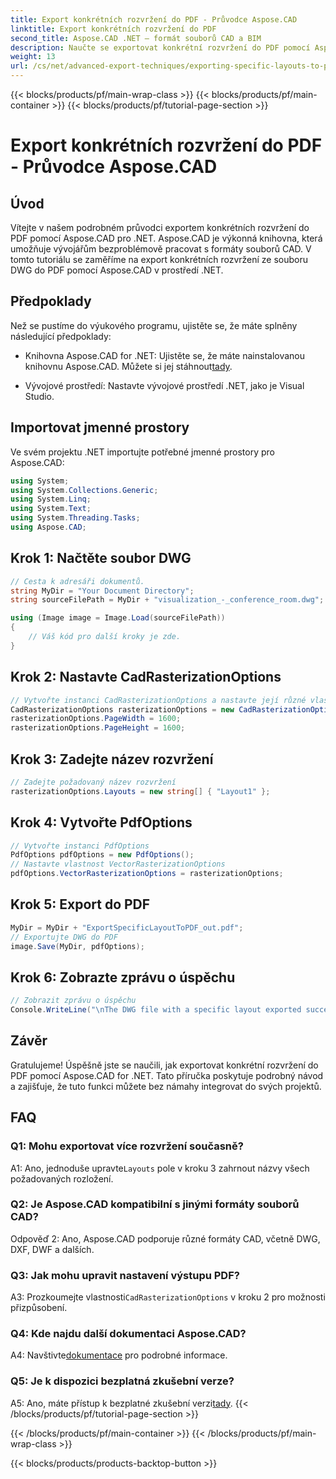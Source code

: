 ```yaml
---
title: Export konkrétních rozvržení do PDF - Průvodce Aspose.CAD
linktitle: Export konkrétních rozvržení do PDF
second_title: Aspose.CAD .NET – formát souborů CAD a BIM
description: Naučte se exportovat konkrétní rozvržení do PDF pomocí Aspose.CAD for .NET. Podrobný průvodce pro bezproblémovou integraci.
weight: 13
url: /cs/net/advanced-export-techniques/exporting-specific-layouts-to-pdf/
---
```


{{< blocks/products/pf/main-wrap-class >}}
{{< blocks/products/pf/main-container >}}
{{< blocks/products/pf/tutorial-page-section >}}

# Export konkrétních rozvržení do PDF - Průvodce Aspose.CAD

## Úvod

Vítejte v našem podrobném průvodci exportem konkrétních rozvržení do PDF pomocí Aspose.CAD pro .NET. Aspose.CAD je výkonná knihovna, která umožňuje vývojářům bezproblémově pracovat s formáty souborů CAD. V tomto tutoriálu se zaměříme na export konkrétních rozvržení ze souboru DWG do PDF pomocí Aspose.CAD v prostředí .NET.

## Předpoklady

Než se pustíme do výukového programu, ujistěte se, že máte splněny následující předpoklady:

-  Knihovna Aspose.CAD for .NET: Ujistěte se, že máte nainstalovanou knihovnu Aspose.CAD. Můžete si jej stáhnout[tady](https://releases.aspose.com/cad/net/).

- Vývojové prostředí: Nastavte vývojové prostředí .NET, jako je Visual Studio.

## Importovat jmenné prostory

Ve svém projektu .NET importujte potřebné jmenné prostory pro Aspose.CAD:

```csharp
using System;
using System.Collections.Generic;
using System.Linq;
using System.Text;
using System.Threading.Tasks;
using Aspose.CAD;
```

## Krok 1: Načtěte soubor DWG

```csharp
// Cesta k adresáři dokumentů.
string MyDir = "Your Document Directory";
string sourceFilePath = MyDir + "visualization_-_conference_room.dwg";

using (Image image = Image.Load(sourceFilePath))
{
    // Váš kód pro další kroky je zde.
}
```

## Krok 2: Nastavte CadRasterizationOptions

```csharp
// Vytvořte instanci CadRasterizationOptions a nastavte její různé vlastnosti
CadRasterizationOptions rasterizationOptions = new CadRasterizationOptions();
rasterizationOptions.PageWidth = 1600;
rasterizationOptions.PageHeight = 1600;
```

## Krok 3: Zadejte název rozvržení

```csharp
// Zadejte požadovaný název rozvržení
rasterizationOptions.Layouts = new string[] { "Layout1" };
```

## Krok 4: Vytvořte PdfOptions

```csharp
// Vytvořte instanci PdfOptions
PdfOptions pdfOptions = new PdfOptions();
// Nastavte vlastnost VectorRasterizationOptions
pdfOptions.VectorRasterizationOptions = rasterizationOptions;
```

## Krok 5: Export do PDF

```csharp
MyDir = MyDir + "ExportSpecificLayoutToPDF_out.pdf";
// Exportujte DWG do PDF
image.Save(MyDir, pdfOptions);
```

## Krok 6: Zobrazte zprávu o úspěchu

```csharp
// Zobrazit zprávu o úspěchu
Console.WriteLine("\nThe DWG file with a specific layout exported successfully to PDF.\nFile saved at " + MyDir);
```

## Závěr

Gratulujeme! Úspěšně jste se naučili, jak exportovat konkrétní rozvržení do PDF pomocí Aspose.CAD for .NET. Tato příručka poskytuje podrobný návod a zajišťuje, že tuto funkci můžete bez námahy integrovat do svých projektů.

## FAQ

### Q1: Mohu exportovat více rozvržení současně?

 A1: Ano, jednoduše upravte`Layouts` pole v kroku 3 zahrnout názvy všech požadovaných rozložení.

### Q2: Je Aspose.CAD kompatibilní s jinými formáty souborů CAD?

Odpověď 2: Ano, Aspose.CAD podporuje různé formáty CAD, včetně DWG, DXF, DWF a dalších.

### Q3: Jak mohu upravit nastavení výstupu PDF?

 A3: Prozkoumejte vlastnosti`CadRasterizationOptions` v kroku 2 pro možnosti přizpůsobení.

### Q4: Kde najdu další dokumentaci Aspose.CAD?

 A4: Navštivte[dokumentace](https://reference.aspose.com/cad/net/) pro podrobné informace.

### Q5: Je k dispozici bezplatná zkušební verze?

 A5: Ano, máte přístup k bezplatné zkušební verzi[tady](https://releases.aspose.com/).
{{< /blocks/products/pf/tutorial-page-section >}}

{{< /blocks/products/pf/main-container >}}
{{< /blocks/products/pf/main-wrap-class >}}

{{< blocks/products/products-backtop-button >}}
